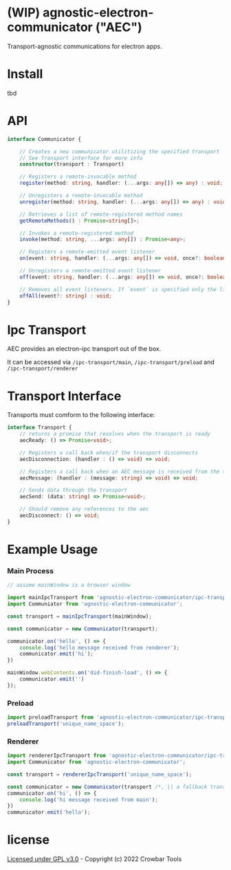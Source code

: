 # (WIP) agnostic-electron-communicator ("AEC")

Transport-agnostic communications for electron apps.

# Install
tbd

# API
```ts
interface Communicator {

    // Creates a new communicator utilitizing the specified transport
    // See Transport interface for more info
    constructor(transport : Transport)

    // Registers a remote-invocable method
    register(method: string, handler: (...args: any[]) => any) : void;

    // Unregisters a remote-invocable method
    unregister(method: string, handler: (...args: any[]) => any) : void;

    // Retrieves a list of remote-registered method names
    getRemoteMethods() : Promise<string[]>;

    // Invokes a remote-registered method
    invoke(method: string, ...args: any[]) : Promise<any>;

    // Registers a remote-emitted event listener
    on(event: string, handler: (...args: any[]) => void, once?: boolean = false) : void;

    // Unregisters a remote-emitted event listener
    off(event: string, handler: (...args: any[]) => void, once?: boolean = false) : void;

    // Removes all event listeners. If `event` is specified only the listeners for that event are removed
    offAll(event?: string) : void;
}
```

# Ipc Transport
AEC provides an electron-ipc transport out of the box.

It can be accessed via `/ipc-transport/main`, `/ipc-transport/preload` and `/ipc-transport/renderer`


# Transport Interface
Transports must comform to the following interface:

```ts
interface Transport {
    // returns a promise that resolves when the transport is ready
    aecReady: () => Promise<void>;

    // Registers a call back when/if the transport disconnects
    aecDisconnection: (handler : () => void) => void;

    // Registers a call back when an AEC message is received from the transport
    aecMessage: (handler : (message: string) => void) => void;

    // Sends data through the transport
    aecSend: (data: string) => Promise<void>;

    // Should remove any references to the aec
    aecDisconnect: () => void;
}
```

# Example Usage

### Main Process
```ts
// assume mainWindow is a browser window

import mainIpcTransport from 'agnostic-electron-communicator/ipc-transport/main';
import Communiator from 'agnostic-electron-communicator';

const transport = mainIpcTransport(mainWindow);

const communicator = new Communicator(transport);

communicator.on('hello', () => {
    console.log('hello message received from renderer');
    communicator.emit('hi');
})

mainWindow.webContents.on('did-finish-load', () => {
    communicator.emit('')
});
```

### Preload
```ts
import preloadTransport from 'agnostic-electron-communicator/ipc-transport/preload';
preloadTransport('unique_name_space');
```

### Renderer
```ts
import rendererIpcTransport from 'agnostic-electron-communicator/ipc-transport/renderer';
import Communicator from 'agnostic-electron-communicator';

const transport = rendererIpcTransport('unique_name_space');

const communicator = new Communicator(transport /*, || a fallback transport */);
communicator.on('hi', () => {
    console.log('hi message received from main');
})
communicator.emit('hello');
```

# license
[Licensed under GPL v3.0](https://www.gnu.org/licenses/gpl-3.0.txt) - Copyright (c) 2022 Crowbar Tools